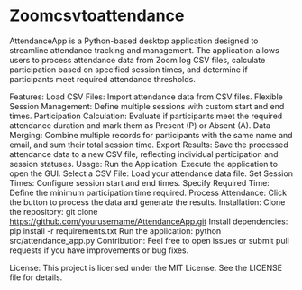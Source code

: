 # Zoomcsvtoattendance
AttendanceApp is a Python-based desktop application designed to streamline attendance tracking and management. The application allows users to process attendance data from Zoom log CSV files, calculate participation based on specified session times, and determine if participants meet required attendance thresholds.

Features:
Load CSV Files: Import attendance data from CSV files.
Flexible Session Management: Define multiple sessions with custom start and end times.
Participation Calculation: Evaluate if participants meet the required attendance duration and mark them as Present (P) or Absent (A).
Data Merging: Combine multiple records for participants with the same name and email, and sum their total session time.
Export Results: Save the processed attendance data to a new CSV file, reflecting individual participation and session statuses.
Usage:
Run the Application: Execute the application to open the GUI.
Select a CSV File: Load your attendance data file.
Set Session Times: Configure session start and end times.
Specify Required Time: Define the minimum participation time required.
Process Attendance: Click the button to process the data and generate the results.
Installation:
Clone the repository: git clone https://github.com/yourusername/AttendanceApp.git
Install dependencies: pip install -r requirements.txt
Run the application: python src/attendance_app.py
Contribution:
Feel free to open issues or submit pull requests if you have improvements or bug fixes.

License:
This project is licensed under the MIT License. See the LICENSE file for details.

